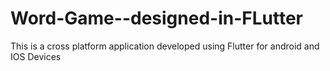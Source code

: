 # Word-Game--designed-in-FLutter
This is a cross platform application developed using Flutter for android and IOS Devices
